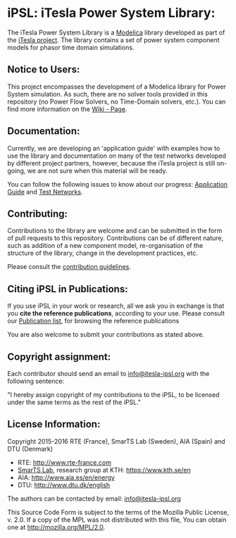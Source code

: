 # **iPSL**: iTesla Power System Library:
The iTesla Power System Library is a [Modelica](https://www.modelica.org) library developed as part of the [iTesla project](http://www.itesla-project.eu/).
The library contains a set of power system component models for phasor time domain simulations.

## Notice to Users:
This project encompasses the development of a Modelica library for Power System simulation.
As such, there are no solver tools provided in this repository (no Power Flow Solvers, no Time-Domain solvers, etc.).
You can find more information on the [Wiki - Page](https://github.com/itesla/ipsl/wiki/Overview).

## Documentation:
Currently, we are developing an 'application guide' with examples how to use the library and documentation on many of the test networks developed by different project partners, however, because the iTesla project is still on-going, we are not sure when this material will be ready.

You can follow the following issues to know about our progress: [Application Guide](https://github.com/itesla/ipsl/issues/3) and [Test Networks](https://github.com/itesla/ipsl/issues/4).

## Contributing:
Contributions to the library are welcome and can be submitted in the form of pull requests to this repository.
Contributions can be of different nature, such as addition of a new component model, re-organisation of the structure of the library, change in the development practices, etc.

Please consult the [contribution guidelines](https://github.com/itesla/ipsl/wiki/Contributing-home).

## Citing iPSL in Publications:
If you use iPSL in your work or research, all we ask you in exchange is that you **cite the reference publications**, according to your use.
Please consult our [Publication list](https://github.com/itesla/ipsl/wiki/Publications), for browsing the reference publications

You are also welcome to submit your contributions as stated above.

## Copyright assignment:
Each contributor should send an email to info@itesla-ipsl.org with the following sentence:

"I hereby assign copyright of my contributions to the iPSL, to be licensed under the same terms as the rest of the iPSL."

## License Information:
Copyright 2015-2016 RTE (France), SmarTS Lab (Sweden), AIA (Spain) and DTU (Denmark)
- RTE: http://www.rte-france.com
- [SmarTS Lab](https://github.com/itesla/ipsl/wiki/Our-contributors#smarts-labs-people), research group at KTH: https://www.kth.se/en
- AIA: http://www.aia.es/en/energy
- DTU: http://www.dtu.dk/english

The authors can be contacted by email: [info@itesla-ipsl.org](mailto:info@itesla-ipsl.org)

This Source Code Form is subject to the terms of the Mozilla Public License, v. 2.0.
If a copy of the MPL was not distributed with this file, You can obtain one at http://mozilla.org/MPL/2.0.
